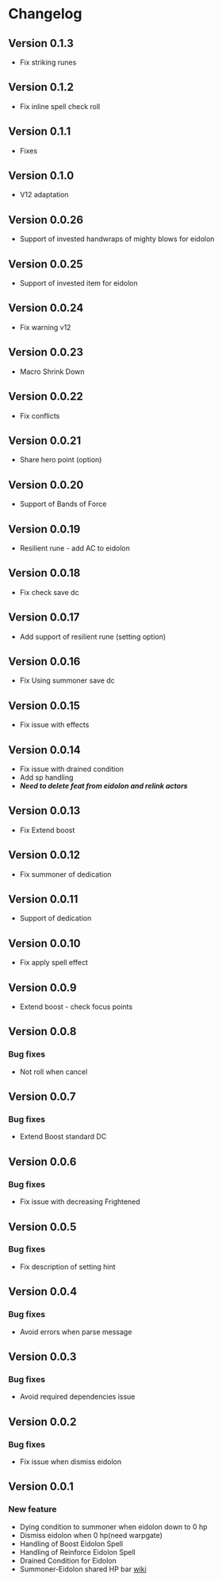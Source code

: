 # Changelog

## Version 0.1.3
- Fix striking runes

## Version 0.1.2
- Fix inline spell check roll

## Version 0.1.1
- Fixes

## Version 0.1.0
- V12 adaptation

## Version 0.0.26
- Support of invested handwraps of mighty blows for eidolon

## Version 0.0.25
- Support of invested item for eidolon

## Version 0.0.24
- Fix warning v12 

## Version 0.0.23
- Macro Shrink Down

## Version 0.0.22
- Fix conflicts

## Version 0.0.21
- Share hero point (option)

## Version 0.0.20
- Support of Bands of Force

## Version 0.0.19
- Resilient rune - add AC to eidolon

## Version 0.0.18
- Fix check save dc

## Version 0.0.17
- Add support of resilient rune (setting option)

## Version 0.0.16
- Fix Using summoner save dc

## Version 0.0.15
- Fix issue with effects

## Version 0.0.14

- Fix issue with drained condition
- Add sp handling
- ***Need to delete feat from eidolon and relink actors*** 

## Version 0.0.13

- Fix Extend boost

## Version 0.0.12

- Fix summoner of dedication

## Version 0.0.11

- Support of dedication

## Version 0.0.10

- Fix apply spell effect

## Version 0.0.9

- Extend boost - check focus points

## Version 0.0.8

### Bug fixes
- Not roll when cancel

## Version 0.0.7

### Bug fixes
- Extend Boost standard DC

## Version 0.0.6

### Bug fixes
- Fix issue with decreasing Frightened

## Version 0.0.5

### Bug fixes
- Fix description of setting hint

## Version 0.0.4

### Bug fixes
- Avoid errors when parse message

## Version 0.0.3

### Bug fixes
- Avoid required dependencies issue

## Version 0.0.2

### Bug fixes
- Fix issue when dismiss eidolon

## Version 0.0.1

### New feature
- Dying condition to summoner when eidolon down to 0 hp
- Dismiss eidolon when 0 hp(need warpgate)
- Handling of Boost Eidolon Spell
- Handling of Reinforce Eidolon Spell
- Drained Condition for Eidolon
- Summoner-Eidolon shared HP bar [wiki](https://github.com/reyzor1991/pf2e-eidolon-helper/wiki/Eidolon%E2%80%90helper)

